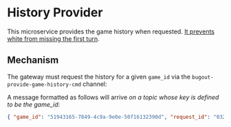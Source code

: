 # History Provider

This microservice provides the game history when requested.  [It prevents white from missing the first turn](https://github.com/Terkwood/BUGOUT/issues/64).

## Mechanism

The gateway must request the history for a given `game_id` via the `bugout-provide-game-history-cmd` channel:

A message formatted as follows will arrive _on a topic whose key is defined to be the game_id_:

```json
{ "game_id": "51943165-7849-4c9a-9e0e-50f16132390d", "request_id": "03243984-c10b-4a86-a231-3b351364dd44",  "timestamp": 1565284695 }
```
